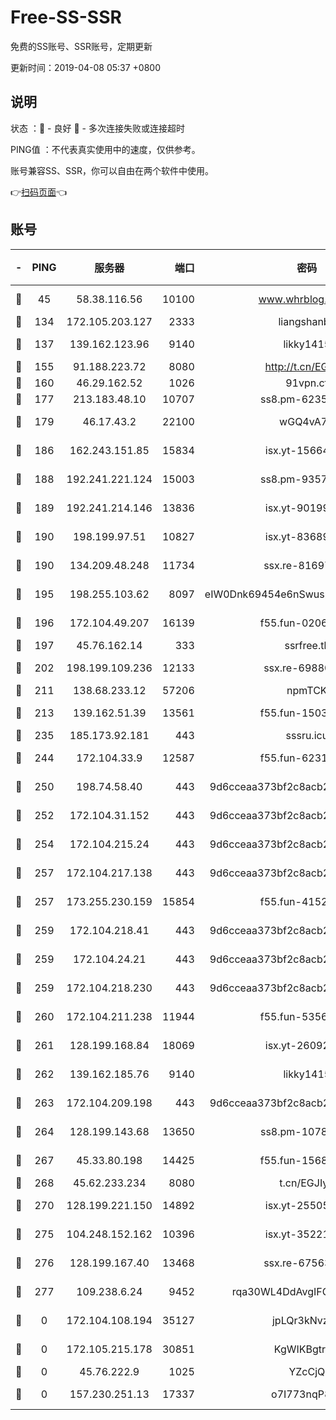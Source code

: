 # Free-SS-SSR

免费的SS账号、SSR账号，定期更新

更新时间：2019-04-08 05:37 +0800

## 说明

状态     ：🙂 - 良好 🙁 - 多次连接失败或连接超时

PING值   ：不代表真实使用中的速度，仅供参考。

账号兼容SS、SSR，你可以自由在两个软件中使用。

👉[扫码页面](https://liesauer.github.io/Free-SS-SSR/)👈

## 账号

|-|PING|服务器|端口|密码|加密方式|区域|
|:----:|:----:|:-----:|-----:|:----:|:----:|:----:|
|🙂|45|58.38.116.56|10100|www.whrblog.online|aes-256-cfb|CN|
|🙂|134|172.105.203.127|2333|liangshanbo|chacha20|JP|
|🙂|137|139.162.123.96|9140|likky1415|aes-256-cfb|JP|
|🙂|155|91.188.223.72|8080|http://t.cn/EGJIyrl|rc4-md5|RU|
|🙂|160|46.29.162.52|1026|91vpn.cf|rc4-md5|RU|
|🙂|177|213.183.48.10|10707|ss8.pm-62353163|rc4-md5|RU|
|🙂|179|46.17.43.2|22100|wGQ4vA7D|aes-256-gcm|RU|
|🙂|186|162.243.151.85|15834|isx.yt-15664779|aes-256-cfb|US|
|🙂|188|192.241.221.124|15003|ss8.pm-93570423|aes-256-cfb|US|
|🙂|189|192.241.214.146|13836|isx.yt-90199360|aes-256-cfb|US|
|🙂|190|198.199.97.51|10827|isx.yt-83689469|aes-256-cfb|US|
|🙂|190|134.209.48.248|11734|ssx.re-81697761|aes-256-cfb|US|
|🙂|195|198.255.103.62|8097|eIW0Dnk69454e6nSwuspv9DmS201tQ0D|aes-256-cfb|US|
|🙂|196|172.104.49.207|16139|f55.fun-02064603|aes-256-cfb|SG|
|🙂|197|45.76.162.14|333|ssrfree.tk|rc4|SG|
|🙂|202|198.199.109.236|12133|ssx.re-69880169|aes-256-cfb|US|
|🙂|211|138.68.233.12|57206|npmTCK|rc4-md5|US|
|🙂|213|139.162.51.39|13561|f55.fun-15030529|aes-256-cfb|SG|
|🙂|235|185.173.92.181|443|sssru.icu|rc4-md5|RU|
|🙂|244|172.104.33.9|12587|f55.fun-62319009|aes-256-cfb|SG|
|🙂|250|198.74.58.40|443|9d6cceaa373bf2c8acb22e60b6a58be6|aes-256-cfb|US|
|🙂|252|172.104.31.152|443|9d6cceaa373bf2c8acb22e60b6a58be6|aes-256-cfb|US|
|🙂|254|172.104.215.24|443|9d6cceaa373bf2c8acb22e60b6a58be6|aes-256-cfb|US|
|🙂|257|172.104.217.138|443|9d6cceaa373bf2c8acb22e60b6a58be6|aes-256-cfb|US|
|🙂|257|173.255.230.159|15854|f55.fun-41521636|aes-256-cfb|US|
|🙂|259|172.104.218.41|443|9d6cceaa373bf2c8acb22e60b6a58be6|aes-256-cfb|US|
|🙂|259|172.104.24.21|443|9d6cceaa373bf2c8acb22e60b6a58be6|aes-256-cfb|US|
|🙂|259|172.104.218.230|443|9d6cceaa373bf2c8acb22e60b6a58be6|aes-256-cfb|US|
|🙂|260|172.104.211.238|11944|f55.fun-53560857|aes-256-cfb|US|
|🙂|261|128.199.168.84|18069|isx.yt-26092069|aes-256-cfb|SG|
|🙂|262|139.162.185.76|9140|likky1415|aes-256-cfb|DE|
|🙂|263|172.104.209.198|443|9d6cceaa373bf2c8acb22e60b6a58be6|aes-256-cfb|US|
|🙂|264|128.199.143.68|13650|ss8.pm-10789087|aes-256-cfb|SG|
|🙂|267|45.33.80.198|14425|f55.fun-15681985|aes-256-cfb|US|
|🙂|268|45.62.233.234|8080|t.cn/EGJIyrl|rc4-md5|CA|
|🙂|270|128.199.221.150|14892|isx.yt-25505033|aes-256-cfb|SG|
|🙂|275|104.248.152.162|10396|isx.yt-35221606|aes-256-cfb|SG|
|🙂|276|128.199.167.40|13468|ssx.re-67563854|aes-256-cfb|SG|
|🙂|277|109.238.6.24|9452|rqa30WL4DdAvgIFG6Fs3znzTa|aes-256-cfb|FR|
|🙁|0|172.104.108.194|35127|jpLQr3kNvzJG|aes-256-cfb|JP|
|🙁|0|172.105.215.178|30851|KgWIKBgtrjzT|aes-256-cfb|JP|
|🙁|0|45.76.222.9|1025|YZcCjQ|rc4-md5|JP|
|🙁|0|157.230.251.13|17337|o7I773nqP8ug|aes-256-cfb|SG|
